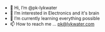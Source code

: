 - 👋 Hi, I’m @pk-lykwater
- 👀 I’m interested in Electronics and it's brain
- 🌱 I’m currently learning everything possible
- 📫 How to reach me ...
pk@lykwater.com

<!---
pk-lykwater/pk-lykwater is a ✨ special ✨ repository because its `README.md` (this file) appears on your GitHub profile.
You can click the Preview link to take a look at your changes.
--->
